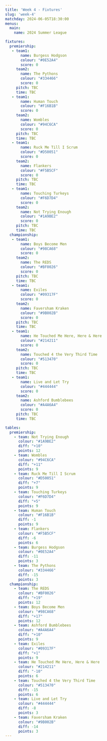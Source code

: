 ```yaml
---
title: 'Week 4 - Fixtures'
slug: 'week-4'
matchday: 2024-06-05T18:30:00
menus:
  main:
    name: 2024 Summer League

fixtures:
  premiership:
   - team1:
       name: Burgess Hodgson
       colour: "#0E52A4"
       score: 0
     team2:
       name: The Pythons
       colour: "#334466"
       score: 0
     pitch: TBC
     time: TBC
   - team1:
       name: Human Touch
       colour: "#F16B1B"
       score: 0
     team2:
       name: Wombles
       colour: "#94C6CA"
       score: 0
     pitch: TBC
     time: TBC
   - team1:
       name: Ruck Me Till I Scrum
       colour: "#D50051"
       score: 0
     team2:
       name: Flankers
       colour: "#F5B5CF"
       score: 0
     pitch: TBC
     time: TBC
   - team1:
       name: Touching Turkeys
       colour: "#F6D7D4"
       score: 0
     team2:
       name: Not Trying Enough
       colour: "#1A9BE2"
       score: 0
     pitch: TBC
     time: TBC
  championship:
   - team1:
       name: Boys Become Men
       colour: "#98CA68"
       score: 0
     team2:
       name: The REDS
       colour: "#BF0026"
       score: 0
     pitch: TBC
     time: TBC
   - team1:
       name: Exiles
       colour: "#09317F"
       score: 0
     team2:
       name: Faversham Kraken
       colour: "#9B002B"
       score: 0
     pitch: TBC
     time: TBC
   - team1:
       name: He Touched Me Here, Here & Here
       colour: "#214211"
       score: 0
     team2:
       name: Touched 4 the Very Third Time
       colour: "#513470"
       score: 0
     pitch: TBC
     time: TBC
   - team1:
       name: Live and Let Try
       colour: "#444444"
       score: 0
     team2:
       name: Ashford Bumblebees
       colour: "#A4A6A4"
       score: 0
     pitch: TBC
     time: TBC

tables:
  premiership:
    - team: Not Trying Enough
      colour: "#1A9BE2"
      diff: "+10"
      points: 12
    - team: Wombles
      colour: "#94C6CA"
      diff: "+11"
      points: 9
    - team: Ruck Me Till I Scrum
      colour: "#D50051"
      diff: "+7"
      points: 9
    - team: Touching Turkeys
      colour: "#F6D7D4"
      diff: "+5"
      points: 9
    - team: Human Touch
      colour: "#F16B1B"
      diff: -1
      points: 9
    - team: Flankers
      colour: "#F5B5CF"
      diff: -6
      points: 6
    - team: Burgess Hodgson
      colour: "#0E52A4"
      diff: -11
      points: 3
    - team: The Pythons
      colour: "#334466"
      diff: -15
      points: 3
  championship:
    - team: The REDS
      colour: "#BF0026"
      diff: "+19"
      points: 12
    - team: Boys Become Men
      colour: "#98CA68"
      diff: "+17"
      points: 12
    - team: Ashford Bumblebees
      colour: "#A4A6A4"
      diff: "+10"
      points: 9
    - team: Exiles
      colour: "#09317F"
      diff: "+1"
      points: 9
    - team: He Touched Me Here, Here & Here
      colour: "#214211"
      diff: "-10"
      points: 6
    - team: Touched 4 the Very Third Time
      colour: "#513470"
      diff: -15
      points: 6
    - team: Live and Let Try
      colour: "#444444"
      diff: -8
      points: 3
    - team: Faversham Kraken
      colour: "#9B002B"
      diff: -14
      points: 3
---
```


